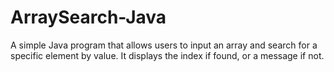 # ArraySearch-Java
A simple Java program that allows users to input an array and search for a specific element by value. It displays the index if found, or a message if not.
